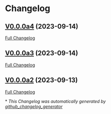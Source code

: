 # Changelog

## [V0.0.0a4](https://github.com/OpenVoiceOS/ovos-audio-transformer-plugin-ggwave/tree/V0.0.0a4) (2023-09-14)

[Full Changelog](https://github.com/OpenVoiceOS/ovos-audio-transformer-plugin-ggwave/compare/V0.0.0a3...V0.0.0a4)

## [V0.0.0a3](https://github.com/OpenVoiceOS/ovos-audio-transformer-plugin-ggwave/tree/V0.0.0a3) (2023-09-14)

[Full Changelog](https://github.com/OpenVoiceOS/ovos-audio-transformer-plugin-ggwave/compare/V0.0.0a2...V0.0.0a3)

## [V0.0.0a2](https://github.com/OpenVoiceOS/ovos-audio-transformer-plugin-ggwave/tree/V0.0.0a2) (2023-09-13)

[Full Changelog](https://github.com/OpenVoiceOS/ovos-audio-transformer-plugin-ggwave/compare/aedf9aba9d9f8f69d46648e2c72f60a93a9befdd...V0.0.0a2)



\* *This Changelog was automatically generated by [github_changelog_generator](https://github.com/github-changelog-generator/github-changelog-generator)*

